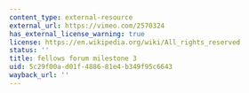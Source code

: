 ```yaml
---
content_type: external-resource
external_url: https://vimeo.com/2570324
has_external_license_warning: true
license: https://en.wikipedia.org/wiki/All_rights_reserved
status: ''
title: fellows forum milestone 3
uid: 5c29f00a-d01f-4886-81e4-b349f95c6643
wayback_url: ''
---
```

